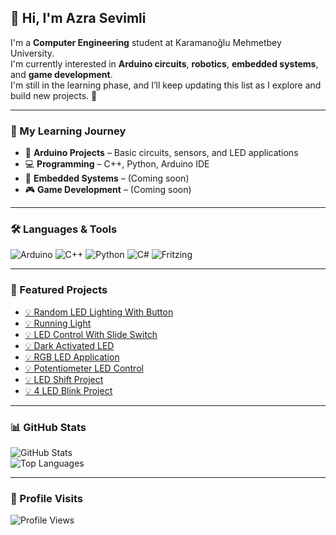 ## 👋 Hi, I'm Azra Sevimli  

I'm a **Computer Engineering** student at Karamanoğlu Mehmetbey University.  
I'm currently interested in **Arduino circuits**, **robotics**, **embedded systems**, and **game development**.  
I'm still in the learning phase, and I’ll keep updating this list as I explore and build new projects. 🚀  

---

### 📖 My Learning Journey  

- 🔌 **Arduino Projects** – Basic circuits, sensors, and LED applications  
- 💻 **Programming** – C++, Python, Arduino IDE  
- 🔧 **Embedded Systems** – (Coming soon)  
- 🎮 **Game Development** – (Coming soon)  

---

### 🛠️ Languages & Tools  

![Arduino](https://skillicons.dev/icons?i=arduino)
![C++](https://skillicons.dev/icons?i=cpp)
![Python](https://skillicons.dev/icons?i=python)
![C#](https://skillicons.dev/icons?i=cs)
![Fritzing](https://img.shields.io/badge/Fritzing-%23CC342D.svg?style=for-the-badge&logoColor=white)

---

### 🌟 Featured Projects 
- [💡 Random LED Lighting With Button](https://github.com/AzraSevimli/random_led_lighting_with_button)
- [💡 Running Light](https://github.com/AzraSevimli/running_light)
- [💡 LED Control With Slide Switch](https://github.com/AzraSevimli/led_control_with_slide_switch)
- [💡 Dark Activated LED](https://github.com/AzraSevimli/dark_activated_led)
- [💡 RGB LED Application](https://github.com/AzraSevimli/rgb_led_application)
- [💡 Potentiometer LED Control](https://github.com/AzraSevimli/potentiometer_led_control)
- [💡 LED Shift Project](https://github.com/AzraSevimli/led_shift)
- [💡 4 LED Blink Project](https://github.com/AzraSevimli/4_led_blink)

---

### 📊 GitHub Stats  

![GitHub Stats](https://github-readme-stats.vercel.app/api?username=AzraSevimli&show_icons=true&theme=radical)  
![Top Languages](https://github-readme-stats.vercel.app/api/top-langs/?username=AzraSevimli&layout=compact&theme=radical)  

---

### 👀 Profile Visits  

![Profile Views](https://komarev.com/ghpvc/?username=AzraSevimli&color=blue&style=flat-square)
